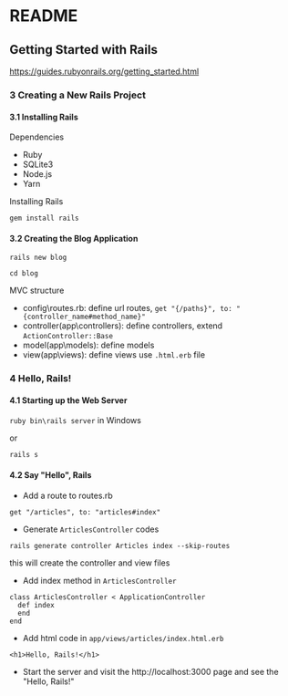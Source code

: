 # README

## Getting Started with Rails

https://guides.rubyonrails.org/getting_started.html

### 3 Creating a New Rails Project

#### 3.1 Installing Rails

Dependencies

- Ruby
- SQLite3
- Node.js
- Yarn

Installing Rails

`gem install rails`

#### 3.2 Creating the Blog Application

`rails new blog`

`cd blog`

MVC structure

- config\routes.rb: define url routes, `get "{/paths}", to: "{controller_name#method_name}"`
- controller(app\controllers): define controllers, extend `ActionController::Base`
- model(app\models): define models
- view(app\views): define views use `.html.erb` file

### 4 Hello, Rails!

#### 4.1 Starting up the Web Server

`ruby bin\rails server` in Windows

or

`rails s`

#### 4.2 Say "Hello", Rails

- Add a route to routes.rb

`get "/articles", to: "articles#index"`

- Generate `ArticlesController` codes

`rails generate controller Articles index --skip-routes`

this will create the controller and view files

- Add index method in `ArticlesController`

```
class ArticlesController < ApplicationController
  def index
  end
end
```

- Add html code in `app/views/articles/index.html.erb`

`<h1>Hello, Rails!</h1>`

- Start the server and visit the http://localhost:3000 page and see the "Hello, Rails!"
